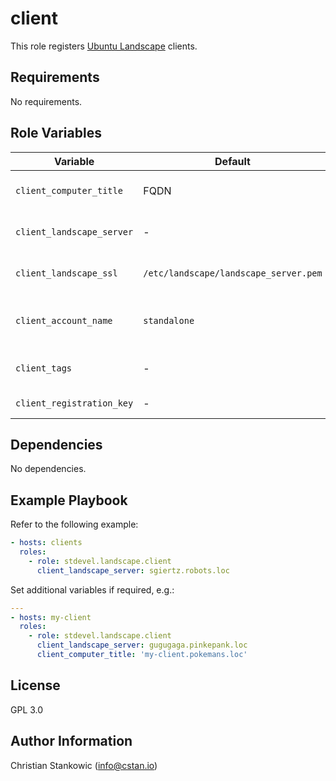 # client

This role registers [Ubuntu Landscape](https://ubuntu.com/landscape) clients.

## Requirements

No requirements.

## Role Variables

| Variable | Default | Description |
| -------- | ------- | ----------- |
| `client_computer_title` | FQDN | Computer title within Landscape |
| `client_landscape_server` | - | Landscape server to register to |
| `client_landscape_ssl` | `/etc/landscape/landscape_server.pem` | Landscape server SSL public key |
| `client_account_name` | `standalone` | Account name used for registration |
| `client_tags` | - | Optional tags for the client |
| `client_registration_key` | - | Key for registration


## Dependencies

No dependencies.

## Example Playbook

Refer to the following example:

```yaml
- hosts: clients
  roles:
    - role: stdevel.landscape.client
      client_landscape_server: sgiertz.robots.loc
```

Set additional variables if required, e.g.:

```yaml
---
- hosts: my-client
  roles:
    - role: stdevel.landscape.client
      client_landscape_server: gugugaga.pinkepank.loc
      client_computer_title: 'my-client.pokemans.loc'
```

## License

GPL 3.0

## Author Information

Christian Stankowic (info@cstan.io)
